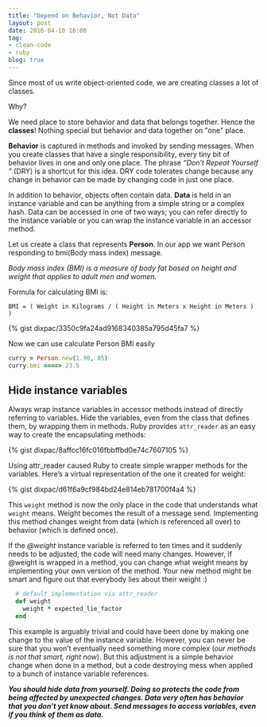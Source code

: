 ```yaml
---
title: "Depend on Behavior, Not Data"
layout: post
date: 2016-04-10 16:00
tag:
- clean-code
- ruby
blog: true
---
```


Since most of us write object-oriented code, we are creating classes a lot of classes.

Why?   

We need place to store behavior and data
that belongs together. Hence the **classes**! 
Nothing special but behavior and data together on "one" place.

**Behavior** is captured in methods and invoked by sending messages. When you create classes that have a single responsibility, every tiny bit of behavior lives in one and only one place. The phrase *“Don’t Repeat Yourself ”* (DRY) is a shortcut for this idea. DRY code tolerates change because any change in behavior can be made by changing code in just one place. 

In addition to behavior, objects often contain data. **Data** is held in an instance variable and can be anything from a simple string or a complex hash. Data can be accessed in one of two ways; you can refer directly to the instance variable or you can wrap the instance variable in an accessor method.

Let us create a class that represents **Person**. In our app we want Person responding to bmi(Body mass index) message.  

*Body mass index (BMI) is a measure of body fat based on height and weight that applies to adult men and women.*

Formula for calculating BMI is:

```
BMI = ( Weight in Kilograms / ( Height in Meters x Height in Meters ) )
```

{% gist dixpac/3350c9fa24ad9168340385a795d45fa7 %}

Now we can use calculate Person BMI easily

```ruby
curry = Person.new(1.90, 85)
curry.bmi ====> 23.5
```

## Hide instance variables
Always wrap instance variables in accessor methods instead of directly referring to variables. Hide the variables, even from the class that defines them, by wrapping them in methods. 
Ruby provides ```attr_reader``` as an easy way to create the encapsulating methods: 

{% gist dixpac/8affcc16fc016fbbffbd0e74c7607105 %}

Using attr_reader caused Ruby to create simple wrapper methods for the
variables. Here’s a virtual representation of the one it created for
weight:

{% gist dixpac/d61f6a9cf984bd24e814eb781700f4a4 %}


This ```weight``` method is now the only place in the code that understands what
```weight``` means. Weight becomes the result of a message send. 
Implementing this method changes weight from data (which is referenced all over) to behavior
(which is defined once).  

If the *@weight* instance variable is referred to ten times and it suddenly
needs to be adjusted, the code will need many changes. However, if
@weight is wrapped in a method, you can change what weight means by implementing
your own version of the method. 
Your new method might be smart and figure out that everybody lies about their weight :)

```ruby
  # default implementation via attr_reader
  def weight
    weight * expected_lie_factor
  end
```

This example is arguably trivial and could  have been done by making one change to
the value of the instance variable. However, you can never be sure that
you won’t eventually need something more complex (*our methods is not
that smart, right now*). But this adjustment is a simple behavior change when done in a method, but a code
destroying mess when applied to a bunch of instance variable references.

***You should hide data from yourself. Doing so protects the code from being affected
by unexpected changes. Data very often has behavior that you don’t yet
know about. Send messages to access variables, even if you think of them
as data.***
